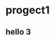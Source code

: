 # progect1
<!DOCTYPE html>
<html lang="en">
<head>
    <meta charset="UTF-8">
    <meta name="viewport" content="width=device-width, initial-scale=1.0">
    <title>Document</title>
    <link rel="stylesheet" href="css.css">
    <script src="js.js" defer></script>
</head>
<body>
    <h2> hello 3 </h2>
</body>
</html>
